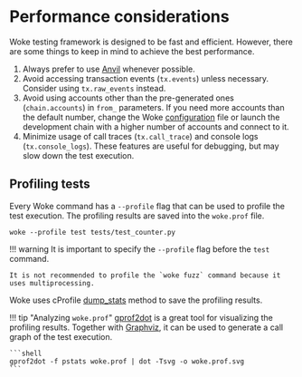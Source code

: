 # Performance considerations

Woke testing framework is designed to be fast and efficient. However, there are some things to keep in mind to achieve the best performance.

1. Always prefer to use [Anvil](https://github.com/foundry-rs/foundry/tree/master/anvil) whenever possible.
2. Avoid accessing transaction events (`tx.events`) unless necessary. Consider using `tx.raw_events` instead.
3. Avoid using accounts other than the pre-generated ones (`chain.accounts`) in `from_` parameters. If you need more accounts than the default number, change the Woke [configuration](../configuration.md) file or launch the development chain with a higher number of accounts and connect to it.
4. Minimize usage of call traces (`tx.call_trace`) and console logs (`tx.console_logs`). These features are useful for debugging, but may slow down the test execution.

## Profiling tests

Every Woke command has a `--profile` flag that can be used to profile the test execution. The profiling results are saved into the `woke.prof` file.

```shell
woke --profile test tests/test_counter.py
```

!!! warning
    It is important to specify the `--profile` flag before the `test` command.
    
    It is not recommended to profile the `woke fuzz` command because it uses multiprocessing.

Woke uses cProfile [dump_stats](https://docs.python.org/3/library/profile.html#profile.Profile.dump_stats) method to save the profiling results.

!!! tip "Analyzing `woke.prof`"
    [gprof2dot](https://github.com/jrfonseca/gprof2dot) is a great tool for visualizing the profiling results.
    Together with [Graphviz](https://graphviz.org/), it can be used to generate a call graph of the test execution.
    
    ```shell
    gprof2dot -f pstats woke.prof | dot -Tsvg -o woke.prof.svg
    ```
